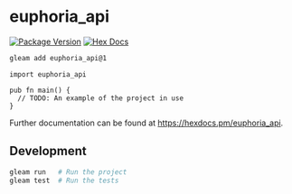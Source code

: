 # euphoria_api

[![Package Version](https://img.shields.io/hexpm/v/euphoria_api)](https://hex.pm/packages/euphoria_api)
[![Hex Docs](https://img.shields.io/badge/hex-docs-ffaff3)](https://hexdocs.pm/euphoria_api/)

```sh
gleam add euphoria_api@1
```
```gleam
import euphoria_api

pub fn main() {
  // TODO: An example of the project in use
}
```

Further documentation can be found at <https://hexdocs.pm/euphoria_api>.

## Development

```sh
gleam run   # Run the project
gleam test  # Run the tests
```
